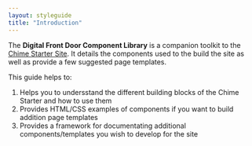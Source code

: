 ```yaml
---
layout: styleguide
title: "Introduction"
---
```


The **Digital Front Door Component Library** is a companion toolkit to the [Chime Starter Site](https://github.com/chimecms/chime-starter). It details the components used to the build the site as well as provide a few suggested page templates.

This guide helps to:

1. Helps you to undersstand the different building blocks of the Chime Starter and how to use them
2. Provides HTML/CSS examples of components if you want to build addition page templates
3. Provides a framework for documentating additional components/templates you wish to develop for the site